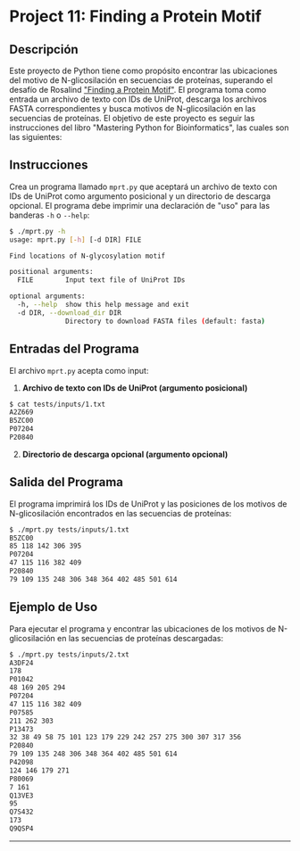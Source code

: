 # Project 11: Finding a Protein Motif

## Descripción

Este proyecto de Python tiene como propósito encontrar las ubicaciones del motivo de N-glicosilación en secuencias de proteínas, superando el desafío de Rosalind ["Finding a Protein Motif"](https://rosalind.info/problems/mprt/). El programa toma como entrada un archivo de texto con IDs de UniProt, descarga los archivos FASTA correspondientes y busca motivos de N-glicosilación en las secuencias de proteínas. El objetivo de este proyecto es seguir las instrucciones del libro "Mastering Python for Bioinformatics", las cuales son las siguientes:

## Instrucciones

Crea un programa llamado `mprt.py` que aceptará un archivo de texto con IDs de UniProt como argumento posicional y un directorio de descarga opcional. El programa debe imprimir una declaración de "uso" para las banderas `-h` o `--help`:

```sh
$ ./mprt.py -h
usage: mprt.py [-h] [-d DIR] FILE

Find locations of N-glycosylation motif

positional arguments:
  FILE        Input text file of UniProt IDs

optional arguments:
  -h, --help  show this help message and exit
  -d DIR, --download_dir DIR
              Directory to download FASTA files (default: fasta)
```

## Entradas del Programa

El archivo `mprt.py` acepta como input:

1. **Archivo de texto con IDs de UniProt (argumento posicional)**
```sh
$ cat tests/inputs/1.txt
A2Z669
B5ZC00
P07204
P20840
```
2. **Directorio de descarga opcional (argumento opcional)**


## Salida del Programa

El programa imprimirá los IDs de UniProt y las posiciones de los motivos de N-glicosilación encontrados en las secuencias de proteínas:

```sh
$ ./mprt.py tests/inputs/1.txt
B5ZC00
85 118 142 306 395
P07204
47 115 116 382 409
P20840
79 109 135 248 306 348 364 402 485 501 614
```

## Ejemplo de Uso

Para ejecutar el programa y encontrar las ubicaciones de los motivos de N-glicosilación en las secuencias de proteínas descargadas:

```sh
$ ./mprt.py tests/inputs/2.txt
A3DF24
178
P01042
48 169 205 294
P07204
47 115 116 382 409
P07585
211 262 303
P13473
32 38 49 58 75 101 123 179 229 242 257 275 300 307 317 356
P20840
79 109 135 248 306 348 364 402 485 501 614
P42098
124 146 179 271
P80069
7 161
Q13VE3
95
Q7S432
173
Q9QSP4
```

---
